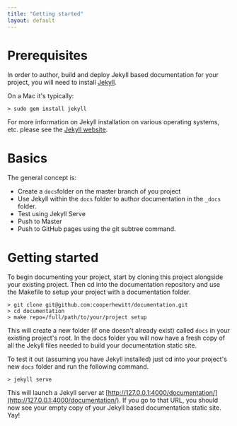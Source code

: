 ```yaml
---
title: "Getting started"
layout: default
---
```


# Prerequisites

In order to author, build and deploy Jekyll based documentation for your project, you will need to install [Jekyll](https://jekyllrb.com/).

On a Mac it's typically:

    > sudo gem install jekyll
	
For more information on Jekyll installation on various operating systems, etc. please see the [Jekyll website](https://jekyllrb.com/).

# Basics

The general concept is:

* Create a `docs`folder on the master branch of you project
* Use Jekyll within the `docs` folder to author documentation in the `_docs` folder.
* Test using Jekyll Serve
* Push to Master
* Push to GitHub pages using the git subtree command.

# Getting started

To begin documenting your project, start by cloning this project alongside your existing project. Then cd into the documentation repository and use the Makefile to setup your project with a documentation folder.

    > git clone git@github.com:cooperhewitt/documentation.git
	> cd documentation
    > make repo=/full/path/to/your/project setup
	
This will create a new folder (if one doesn't already exist) called `docs` in your existing project's root. In the docs folder you will now have a fresh copy of all the Jekyll files needed to build your documentation static site.

To test it out (assuming you have Jekyll installed) just cd into your project's new `docs` folder and run the following command.

    > jekyll serve
	
This will launch a Jekyll server at [http://127.0.0.1:4000/documentation/](http://127.0.0.1:4000/documentation/). If you go to that URL, you should now see your empty copy of your Jekyll based documentation static site. Yay!



